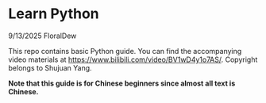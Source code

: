 # Learn Python
9/13/2025 FloralDew

This repo contains basic Python guide. You can find the accompanying video materials at https://www.bilibili.com/video/BV1wD4y1o7AS/. Copyright belongs to Shujuan Yang.

**Note that this guide is for Chinese beginners since almost all text is Chinese.**
